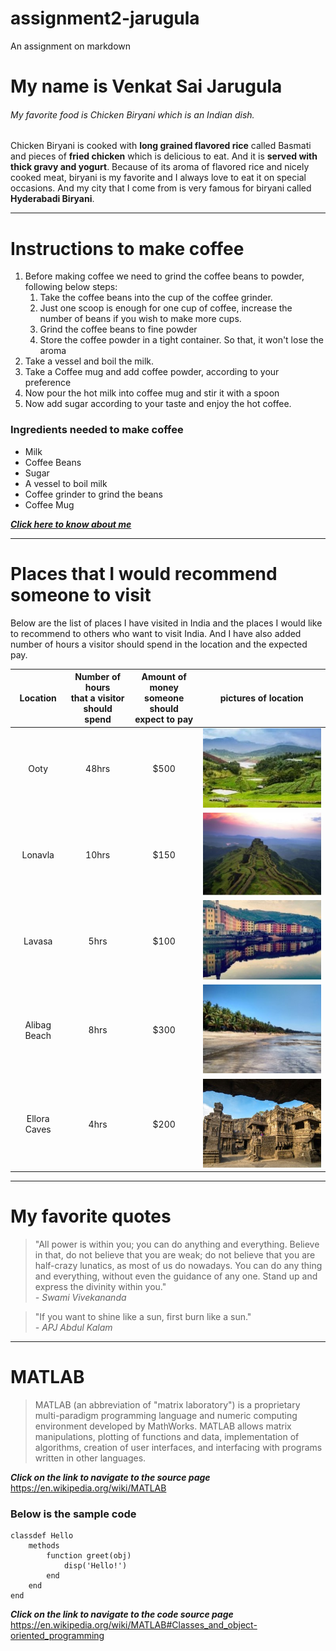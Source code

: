 # assignment2-jarugula
An assignment on markdown
# My name is Venkat Sai Jarugula
###### My favorite food is Chicken Biryani which is an Indian dish.

Chicken Biryani is cooked with **long grained flavored rice** called Basmati and pieces of **fried chicken** which is delicious to eat. And it is **served with thick gravy and yogurt**. Because of its aroma of flavored rice and nicely cooked meat, biryani is my favorite and I always love to eat it on special occasions. And my city that I come from is very famous for biryani called **Hyderabadi Biryani**.
***
# Instructions to make coffee
1. Before making coffee we need to grind the coffee beans to powder, following below steps:
   1. Take the coffee beans into the cup of the coffee grinder.
   2. Just one scoop is enough for one cup of coffee, increase the number of beans if you wish to make more cups.
   3. Grind the coffee beans to fine powder 
   4. Store the coffee powder in a tight container. So that, it won't lose the aroma
2. Take a vessel and boil the milk.
3. Take a Coffee mug and add coffee powder, according to your preference
4. Now pour the hot milk into coffee mug and stir it with a spoon
5. Now add sugar according to your taste and enjoy the hot coffee.

### Ingredients needed to make coffee
* Milk
* Coffee Beans
* Sugar
* A vessel to boil milk
* Coffee grinder to grind the beans
* Coffee Mug 

[***Click here to know about me***](AboutMe.md)

***
# Places that I would recommend someone to visit

Below are the list of places I have visited in India and the places I would like to recommend to others who want to visit India. And I have also added number of hours a visitor should spend in the location and the expected pay.

| Location | Number of hours <br> that a visitor <br> should spend |Amount of money<br> someone should <br> expect to pay | pictures of location |
| :---: | :---: | :---: | :---: |
| Ooty | 48hrs| $500 |![Ooty](images/ooty_image.jpg)|
| Lonavla | 10hrs | $150 | ![Lonavla](images/lonavla_image.jpg)|
| Lavasa | 5hrs | $100|![Lavasa](images/lavasa_image.jpg)|
| Alibag Beach | 8hrs | $300 |![Alibag Beach](images/alibag_image.jpg)|
| Ellora Caves | 4hrs| $200 |![Ellora Caves](images/ellora_caves_image.jpg)|

***
# My favorite quotes 
>"All power is within you; you can do anything and everything. Believe in that, do not believe that you are weak; do not believe that you are half-crazy lunatics, as most of us do nowadays. You can do any thing and everything, without even the guidance of any one. Stand up and express the divinity within you."<br>
*- Swami Vivekananda*<br>

>"If you want to shine like a sun, first burn like a sun."<br>
*- APJ Abdul Kalam*

***
# MATLAB

>MATLAB (an abbreviation of "matrix laboratory") is a proprietary multi-paradigm programming language and numeric computing environment developed by MathWorks. MATLAB allows matrix manipulations, plotting of functions and data, implementation of algorithms, creation of user interfaces, and interfacing with programs written in other languages.

***Click on the link to navigate to the source page*** <https://en.wikipedia.org/wiki/MATLAB>
### Below is the sample code
```
classdef Hello
    methods
        function greet(obj)
            disp('Hello!')
        end
    end
end

```
***Click on the link to navigate to the code source page*** <https://en.wikipedia.org/wiki/MATLAB#Classes_and_object-oriented_programming>


